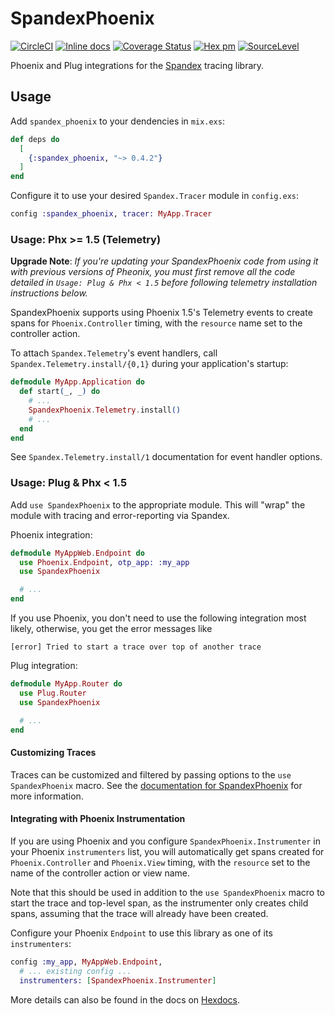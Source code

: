 # SpandexPhoenix
[![CircleCI](https://circleci.com/gh/spandex-project/spandex_phoenix.svg?style=svg)](https://circleci.com/gh/spandex-project/spandex_phoenix)
[![Inline docs](http://inch-ci.org/github/spandex-project/spandex_phoenix.svg)](http://inch-ci.org/github/spandex-project/spandex_phoenix)
[![Coverage Status](https://coveralls.io/repos/github/spandex-project/spandex_phoenix/badge.svg)](https://coveralls.io/github/spandex-project/spandex_phoenix)
[![Hex pm](http://img.shields.io/hexpm/v/spandex_phoenix.svg?style=flat)](https://hex.pm/packages/spandex_phoenix)
[![SourceLevel](https://sourcelevel.io/github/spandex-project/spandex_phoenix.svg)](https://sourcelevel.io/github/spandex-project/spandex_phoenix)

Phoenix and Plug integrations for the
[Spandex](https://github.com/spandex-project/spandex) tracing library.

## Usage

Add `spandex_phoenix` to your dendencies in `mix.exs`:

```elixir
def deps do
  [
    {:spandex_phoenix, "~> 0.4.2"}
  ]
end
```

Configure it to use your desired `Spandex.Tracer` module in `config.exs`:

```elixir
config :spandex_phoenix, tracer: MyApp.Tracer
```

### Usage: Phx >= 1.5 (Telemetry)

**Upgrade Note**: *If you're updating your SpandexPhoenix code from using it with previous versions of Pheonix,
you must first remove all the code detailed in `Usage: Plug & Phx < 1.5` before following
telemetry installation instructions below.*


SpandexPhoenix supports using Phoenix 1.5's Telemetry events to create spans for
`Phoenix.Controller` timing, with the `resource` name set to the controller action.

To attach `Spandex.Telemetry`'s event handlers, call `Spandex.Telemetry.install/{0,1}`
during your application's startup:

```elixir
defmodule MyApp.Application do
  def start(_, _) do
    # ...
    SpandexPhoenix.Telemetry.install()
    # ...
  end
end
```

See `Spandex.Telemetry.install/1` documentation for event handler options.

### Usage: Plug & Phx < 1.5

Add `use SpandexPhoenix` to the appropriate module. This will "wrap" the
module with tracing and error-reporting via Spandex.

Phoenix integration:

```elixir
defmodule MyAppWeb.Endpoint do
  use Phoenix.Endpoint, otp_app: :my_app
  use SpandexPhoenix

  # ...
end
```

If you use Phoenix, you don't need to use the following integration most likely, otherwise, you get the error messages like
```
[error] Tried to start a trace over top of another trace
```

Plug integration:
```elixir
defmodule MyApp.Router do
  use Plug.Router
  use SpandexPhoenix

  # ...
end
```

#### Customizing Traces

Traces can be customized and filtered by passing options to the `use SpandexPhoenix` macro.
See the [documentation for SpandexPhoenix] for more information.

#### Integrating with Phoenix Instrumentation

If you are using Phoenix and you configure `SpandexPhoenix.Instrumenter` in
your Phoenix `instrumenters` list, you will automatically get spans created for
`Phoenix.Controller` and `Phoenix.View` timing, with the `resource` set to the
name of the controller action or view name.

Note that this should be used in addition to the `use SpandexPhoenix`
macro to start the trace and top-level span, as the instrumenter only creates
child spans, assuming that the trace will already have been created.

Configure your Phoenix `Endpoint` to use this library as one of its
`instrumenters`:

```elixir
config :my_app, MyAppWeb.Endpoint,
  # ... existing config ...
  instrumenters: [SpandexPhoenix.Instrumenter]
```

More details can also be found in the docs on [Hexdocs].

[Hexdocs]: https://hexdocs.pm/spandex_phoenix
[documentation for SpandexPhoenix]: https://hexdocs.pm/spandex_phoenix/SpandexPhoenix.html
